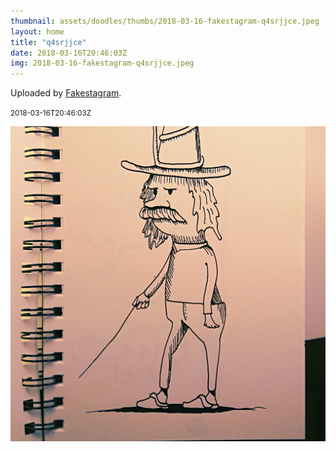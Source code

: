 ```yaml
---
thumbnail: assets/doodles/thumbs/2018-03-16-fakestagram-q4srjjce.jpeg
layout: home
title: "q4srjjce"
date: 2018-03-16T20:46:03Z
img: 2018-03-16-fakestagram-q4srjjce.jpeg
---
```


Uploaded by [Fakestagram](https://github.com/opyate/fakestagram).

<small>2018-03-16T20:46:03Z</small>

![Uploaded by Fakestagram](assets/doodles/original/2018-03-16-fakestagram-q4srjjce.jpeg)
